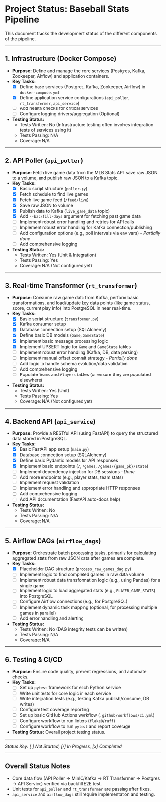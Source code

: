# Project Status: Baseball Stats Pipeline

This document tracks the development status of the different components of the pipeline.

---

## 1. Infrastructure (Docker Compose)

*   **Purpose:** Define and manage the core services (Postgres, Kafka, Zookeeper, Airflow) and application containers.
*   **Key Tasks:**
    *   [x] Define base services (Postgres, Kafka, Zookeeper, Airflow) in `docker-compose.yml`
    *   [x] Define application service configurations (`api_poller`, `rt_transformer`, `api_service`)
    *   [ ] Add health checks for critical services
    *   [ ] Configure logging drivers/aggregation (Optional)
*   **Testing Status:**
    *   Tests Written: No (Infrastructure testing often involves integration tests of services using it)
    *   Tests Passing: N/A
    *   Coverage: N/A

---

## 2. API Poller (`api_poller`)

*   **Purpose:** Fetch live game data from the MLB Stats API, save raw JSON to a volume, and publish raw JSON to a Kafka topic.
*   **Key Tasks:**
    *   [x] Basic script structure (`poller.py`)
    *   [x] Fetch schedule to find live games
    *   [x] Fetch live game feed (`/feed/live`)
    *   [x] Save raw JSON to volume
    *   [x] Publish data to Kafka (`live_game_data` topic)
    *   [x] Add `--backfill-days` argument for fetching past game data
    *   [ ] Implement robust error handling and retries for API calls
    *   [ ] Implement robust error handling for Kafka connection/publishing
    *   [ ] Add configuration options (e.g., poll intervals via env vars) - *Partially done*
    *   [ ] Add comprehensive logging
*   **Testing Status:**
    *   Tests Written: Yes (Unit & Integration)
    *   Tests Passing: Yes
    *   Coverage: N/A (Not configured yet)

---

## 3. Real-time Transformer (`rt_transformer`)

*   **Purpose:** Consume raw game data from Kafka, perform basic transformations, and load/update key data points (like game status, score, current play info) into PostgreSQL in near real-time.
*   **Key Tasks:**
    *   [x] Basic script structure (`transformer.py`)
    *   [x] Kafka consumer setup
    *   [x] Database connection setup (SQLAlchemy)
    *   [x] Define basic DB models (`Game`, `GameState`)
    *   [x] Implement basic message processing logic
    *   [x] Implement UPSERT logic for `Game` and `GameState` tables
    *   [ ] Implement robust error handling (Kafka, DB, data parsing)
    *   [ ] Implement manual offset commit strategy - *Partially done*
    *   [ ] Add logic to handle schema evolution/data validation
    *   [ ] Add comprehensive logging
    *   [ ] Populate `Teams` and `Players` tables (or ensure they are populated elsewhere)
*   **Testing Status:**
    *   Tests Written: Yes (Unit)
    *   Tests Passing: Yes
    *   Coverage: N/A (Not configured yet)

---

## 4. Backend API (`api_service`)

*   **Purpose:** Provide a RESTful API (using FastAPI) to query the structured data stored in PostgreSQL.
*   **Key Tasks:**
    *   [x] Basic FastAPI app setup (`main.py`)
    *   [x] Database connection setup (SQLAlchemy)
    *   [x] Define basic Pydantic models for API responses
    *   [x] Implement basic endpoints (`/`, `/games`, `/games/{game_pk}/state`)
    *   [ ] Implement dependency injection for DB sessions - *Done*
    *   [ ] Add more endpoints (e.g., player stats, team stats)
    *   [ ] Implement request validation
    *   [ ] Implement error handling and appropriate HTTP responses
    *   [ ] Add comprehensive logging
    *   [ ] Add API documentation (FastAPI auto-docs help)
*   **Testing Status:**
    *   Tests Written: No
    *   Tests Passing: N/A
    *   Coverage: N/A

---

## 5. Airflow DAGs (`airflow_dags`)

*   **Purpose:** Orchestrate batch processing tasks, primarily for calculating aggregated stats from raw JSON data after games are complete.
*   **Key Tasks:**
    *   [x] Placeholder DAG structure (`process_raw_games_dag.py`)
    *   [ ] Implement logic to find completed games in raw data volume
    *   [ ] Implement robust data transformation logic (e.g., using Pandas) for a single game
    *   [ ] Implement logic to load aggregated stats (e.g., `PLAYER_GAME_STATS`) into PostgreSQL
    *   [ ] Configure Airflow connections (e.g., for PostgreSQL)
    *   [ ] Implement dynamic task mapping (optional, for processing multiple games in parallel)
    *   [ ] Add error handling and alerting
*   **Testing Status:**
    *   Tests Written: No (DAG integrity tests can be written)
    *   Tests Passing: N/A
    *   Coverage: N/A

---

## 6. Testing & CI/CD

*   **Purpose:** Ensure code quality, prevent regressions, and automate checks.
*   **Key Tasks:**
    *   [ ] Set up `pytest` framework for each Python service
    *   [ ] Write unit tests for core logic in each service
    *   [ ] Write integration tests (e.g., testing Kafka publish/consume, DB writes)
    *   [ ] Configure test coverage reporting
    *   [ ] Set up basic GitHub Actions workflow (`.github/workflows/ci.yml`)
    *   [ ] Configure workflow to run linters (`flake8`/`ruff`)
    *   [ ] Configure workflow to run `pytest` and report coverage
*   **Testing Status:** Overall project testing status.

---
*Status Key: [ ] Not Started, [/] In Progress, [x] Completed*

---

## Overall Status Notes

*   Core data flow (API Poller -> MinIO/Kafka -> RT Transformer -> Postgres -> API Service) verified via backfill E2E test.
*   Unit tests for `api_poller` and `rt_transformer` are passing after fixes.
*   `api_service` and `airflow_dags` still require implementation and testing.
